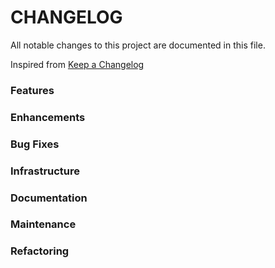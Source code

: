 # CHANGELOG
All notable changes to this project are documented in this file.

Inspired from [Keep a Changelog](https://keepachangelog.com/en/1.1.0/)

### Features
### Enhancements
### Bug Fixes
### Infrastructure
### Documentation
### Maintenance
### Refactoring
